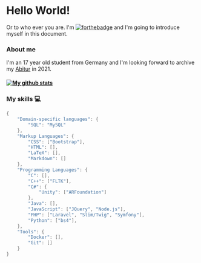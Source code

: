 # Hello World!
Or to who ever you are.
I'm [![forthebadge](https://img.shields.io/github/followers/NikBenson?label=Nik&style=social)](https://github.com/NikBenson) and I'm going to introduce myself in this document.

### About me
I'm an 17 year old student from Germany and I'm looking forward to archive my [Abitur](https://en.wikipedia.org/wiki/Abitur) in 2021.
#### [![My github stats](https://github-readme-stats.vercel.app/api?username=NikBenson&count_private=true&show_icons=true)](https://github.com/anuraghazra/github-readme-stats)

### My skills :computer:
```java script
{
	"Domain-specific languages": {
		"SQL": "MySQL"
	},
	"Markup Languages": {
		"CSS": ["Bootstrap"],
		"HTML": [],
		"LaTeX": [],
		"Markdown": []
	},
	"Programming Languages": {
		"C": [],
		"C++": ["FLTK"],
		"C#": {
			"Unity": ["ARFoundation"]
		},
		"Java": [],
		"JavaScript": ["JQuery", "Node.js"],
		"PHP": ["Laravel", "Slim/Twig", "Symfony"],
		"Python": ["bs4"],
	},
	"Tools": {
		"Docker": [],
		"Git": []
	}
}
```
